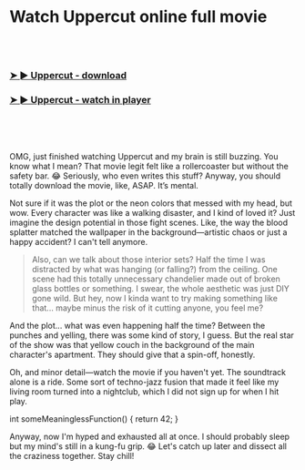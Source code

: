 <h1>Watch Uppercut online full movie</h1>


<br><br>

<h3><a href="https://Davids-flagenunthou1972.github.io/drzjkrtowi/">➤ ► Uppercut - download</a></h3> 
<h3><a href="https://Davids-flagenunthou1972.github.io/drzjkrtowi/">➤ ► Uppercut - watch in player</a></h3>


<br><br><br>


OMG, just finished watching Uppercut and my brain is still buzzing. You know what I mean? That movie legit felt like a rollercoaster but without the safety bar. 😂 Seriously, who even writes this stuff? Anyway, you should totally download the movie, like, ASAP. It’s mental. 

Not sure if it was the plot or the neon colors that messed with my head, but wow. Every character was like a walking disaster, and I kind of loved it? Just imagine the design potential in those fight scenes. Like, the way the blood splatter matched the wallpaper in the background—artistic chaos or just a happy accident? I can't tell anymore.

> Also, can we talk about those interior sets? Half the time I was distracted by what was hanging (or falling?) from the ceiling. One scene had this totally unnecessary chandelier made out of broken glass bottles or something. I swear, the whole aesthetic was just DIY gone wild. But hey, now I kinda want to try making something like that... maybe minus the risk of it cutting anyone, you feel me?

And the plot... what was even happening half the time? Between the punches and yelling, there was some kind of story, I guess. But the real star of the show was that yellow couch in the background of the main character's apartment. They should give that a spin-off, honestly.

Oh, and minor detail—watch the movie if you haven't yet. The soundtrack alone is a ride. Some sort of techno-jazz fusion that made it feel like my living room turned into a nightclub, which I did not sign up for when I hit play.

int someMeaninglessFunction() { return 42; }

Anyway, now I'm hyped and exhausted all at once. I should probably sleep but my mind's still in a kung-fu grip. 😂 Let's catch up later and dissect all the craziness together. Stay chill!
